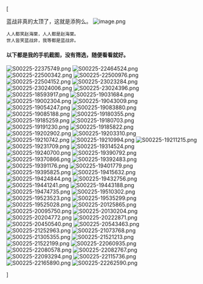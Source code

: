 [<article class="markdown-body">
<p>蓝战非真的太顶了，这就是添狗么。
<img alt="image.png" src="https://ae01.alicdn.com/kf/H5d05af79344440f5a1aee5d748299e27Y.png"/></p>
<div class="language-plaintext highlighter-rouge"><div class="highlight"><pre class="highlight"><code>人人都笑赵海棠，人人都是赵海棠。
世人皆笑蓝战非，我等都是蓝战非。
</code></pre></div></div>
<h4 id="以下都是我的手机截图没有筛选随便看看就好">以下都是我的手机截图，没有筛选，随便看看就好。</h4>
<p><img alt="S00225-22375749.png" src="https://yanxuan.nosdn.127.net/1b0a1d3b4543d112122e607246931d8e.png"/>
<img alt="S00225-22464524.png" src="https://yanxuan.nosdn.127.net/54fe718a788a6268277d0b4c1802da84.png"/>
<img alt="S00225-22500342.png" src="https://yanxuan.nosdn.127.net/8be18a12df8a141ea639c62b3f6b8046.png"/>
<img alt="S00225-22500976.png" src="https://yanxuan.nosdn.127.net/b4843b83a880b8116f639847ef1f373d.png"/>
<img alt="S00225-22504152.png" src="https://yanxuan.nosdn.127.net/740803e1fe626cf3fec3fdc91c691742.png"/>
<img alt="S00225-23023284.png" src="https://yanxuan.nosdn.127.net/c2b45846e1f5fc4cdf55c9b97ee2723a.png"/>
<img alt="S00225-23024006.png" src="https://yanxuan.nosdn.127.net/a0bdc6bdf1130153473b2599c88fced8.png"/>
<img alt="S00225-23024396.png" src="https://yanxuan.nosdn.127.net/68d0b1e1d91dfd7f9b9c9cc1936a0312.png"/>
<img alt="S00225-18593917.png" src="https://yanxuan.nosdn.127.net/50daf7448d8806446ece1839d7de606f.png"/>
<img alt="S00225-19031684.png" src="https://yanxuan.nosdn.127.net/6973b965e7985346a27b1a3b5ec3a814.png"/>
<img alt="S00225-19002304.png" src="https://yanxuan.nosdn.127.net/c7bf3f74e23ca7be28bd8f33f2d1f9e6.png"/>
<img alt="S00225-19043009.png" src="https://yanxuan.nosdn.127.net/baac440367a0b16575b334f89bfa1d50.png"/>
<img alt="S00225-19054247.png" src="https://yanxuan.nosdn.127.net/1033fc59056649a57e324a7c48a61063.png"/>
<img alt="S00225-19083880.png" src="https://yanxuan.nosdn.127.net/3ffacaf0fbee3c537ad06c72321d3f99.png"/>
<img alt="S00225-19085188.png" src="https://yanxuan.nosdn.127.net/8e8083cbeaf9b46b0bf6ec6a1c740f93.png"/>
<img alt="S00225-19180355.png" src="https://yanxuan.nosdn.127.net/67ab4f1f61072864a439c92008a34e5c.png"/>
<img alt="S00225-19185259.png" src="https://yanxuan.nosdn.127.net/e9e88a64e50a120730691d6cb74f0e8b.png"/>
<img alt="S00225-19180703.png" src="https://yanxuan.nosdn.127.net/054f16b00966d932c641ea61b4245462.png"/>
<img alt="S00225-19191230.png" src="https://yanxuan.nosdn.127.net/d08b8d477ed2a3dc7e7239380c300e96.png"/>
<img alt="S00225-19185822.png" src="https://yanxuan.nosdn.127.net/a27412c231a3f2b0df6f7afe4dd86065.png"/>
<img alt="S00225-19202902.png" src="https://yanxuan.nosdn.127.net/cf7bf9a48c72a4fab45e05815d5eb438.png"/>
<img alt="S00225-19203310.png" src="https://yanxuan.nosdn.127.net/0cfb78c8769bc2a756c3266ddd1ffe4e.png"/>
<img alt="S00225-19210742.png" src="https://yanxuan.nosdn.127.net/2cf8db5c784610be0f66d6ca31a11d4e.png"/>
<img alt="S00225-19210994.png" src="https://yanxuan.nosdn.127.net/d5446b45e74214081952ffa2bff90340.png"/>
<img alt="S00225-19211215.png" src="https://yanxuan.nosdn.127.net/a050147267049dff44d1b3c56b4fedfd.png"/>
<img alt="S00225-19231709.png" src="https://yanxuan.nosdn.127.net/a779c653037b4db014f1e3016b7481e8.png"/>
<img alt="S00225-19314524.png" src="https://yanxuan.nosdn.127.net/891fc6cbff71e246907da17e0113a6ac.png"/>
<img alt="S00225-19240700.png" src="https://yanxuan.nosdn.127.net/16ed5c81b519a56f41b81444542a9bdc.png"/>
<img alt="S00225-19390792.png" src="https://yanxuan.nosdn.127.net/2bc1e99976bef2f0bd9e89ff0d303049.png"/>
<img alt="S00225-19370866.png" src="https://yanxuan.nosdn.127.net/ebc23bb578838ed2b3e7864db5c057e6.png"/>
<img alt="S00225-19392483.png" src="https://yanxuan.nosdn.127.net/879c36a080dafdb6c0ee91385c9b916c.png"/>
<img alt="S00225-19391176.png" src="https://yanxuan.nosdn.127.net/fb900ba48799cf5e146149d07f068310.png"/>
<img alt="S00225-19401779.png" src="https://yanxuan.nosdn.127.net/a416f8e5307db53976c50577f378969a.png"/>
<img alt="S00225-19395825.png" src="https://yanxuan.nosdn.127.net/27014bae1d2fdb8cb57749bae9b50aac.png"/>
<img alt="S00225-19415632.png" src="https://yanxuan.nosdn.127.net/2a6f1449b0c1aebb0d54f26f0dddf1ee.png"/>
<img alt="S00225-19424844.png" src="https://yanxuan.nosdn.127.net/eb1e6a0dfcdcfb322d2ba507fadcad22.png"/>
<img alt="S00225-19432756.png" src="https://yanxuan.nosdn.127.net/0f8989014146f86588b6e821eed82391.png"/>
<img alt="S00225-19441241.png" src="https://yanxuan.nosdn.127.net/6691ec12580bed9faced05f6fe2d784a.png"/>
<img alt="S00225-19443188.png" src="https://yanxuan.nosdn.127.net/bc6a4b9e696b09b0314ff6ba59d98d5a.png"/>
<img alt="S00225-19474735.png" src="https://yanxuan.nosdn.127.net/f0313a8be56d66d76a0897265336f910.png"/>
<img alt="S00225-19510302.png" src="https://yanxuan.nosdn.127.net/fc6d834b784cfd2882afb88780491f74.png"/>
<img alt="S00225-19523523.png" src="https://yanxuan.nosdn.127.net/8f5200517ba6263da341f26123fe7c73.png"/>
<img alt="S00225-19535299.png" src="https://yanxuan.nosdn.127.net/824758f358bf7157113e144b061f17ed.png"/>
<img alt="S00225-19525028.png" src="https://yanxuan.nosdn.127.net/58d51784f93cbc7c9aee3b76fefd84ab.png"/>
<img alt="S00225-20125865.png" src="https://yanxuan.nosdn.127.net/acb3ddb1a9235187ec4d222c5f2a8388.png"/>
<img alt="S00225-20095750.png" src="https://yanxuan.nosdn.127.net/7c546af7954cf0a91210ee910271b6a1.png"/>
<img alt="S00225-20130204.png" src="https://yanxuan.nosdn.127.net/64721d6f1cf3a57da0ba53232df92770.png"/>
<img alt="S00225-20204772.png" src="https://yanxuan.nosdn.127.net/3c296ce5c2c6530ef0c0866f4b8ac7de.png"/>
<img alt="S00225-20222871.png" src="https://yanxuan.nosdn.127.net/1c798486caaba4be055104271e1a830b.png"/>
<img alt="S00225-20450540.png" src="https://yanxuan.nosdn.127.net/c426b1c1e1c23194cf9f898b94b9b40e.png"/>
<img alt="S00225-20543463.png" src="https://yanxuan.nosdn.127.net/cc51bb25b25731d07954acbd91799c85.png"/>
<img alt="S00225-21252963.png" src="https://yanxuan.nosdn.127.net/0e4570141492c8038b52d3670afa2231.png"/>
<img alt="S00225-21073768.png" src="https://yanxuan.nosdn.127.net/c5af8b5f5e39dbea83a8f91a2a4c9324.png"/>
<img alt="S00225-21305355.png" src="https://yanxuan.nosdn.127.net/c02a60a781f0b313ee65ac645fc66797.png"/>
<img alt="S00225-21521213.png" src="https://yanxuan.nosdn.127.net/c58d74c270492e17d6d97d4c7a65694b.png"/>
<img alt="S00225-21522199.png" src="https://yanxuan.nosdn.127.net/ac30c0523ab7607a01748937aa6054bb.png"/>
<img alt="S00225-22060935.png" src="https://yanxuan.nosdn.127.net/b3c93844b5f6ab447c78488c5d15746f.png"/>
<img alt="S00225-22080578.png" src="https://yanxuan.nosdn.127.net/2e337cad780484a1e17a782b00f9ca57.png"/>
<img alt="S00225-22082767.png" src="https://yanxuan.nosdn.127.net/9219914fb07e94466d1ab2b3d23a4ccf.png"/>
<img alt="S00225-22093294.png" src="https://yanxuan.nosdn.127.net/abb04ae8eba3eda3d00e62d77c7ba9fb.png"/>
<img alt="S00225-22115736.png" src="https://yanxuan.nosdn.127.net/68f519778f4138526859225fefd2753f.png"/>
<img alt="S00225-22165890.png" src="https://yanxuan.nosdn.127.net/45258a1d0e958b76b368d7b80bd66442.png"/>
<img alt="S00225-22262590.png" src="https://yanxuan.nosdn.127.net/799bd33f22e60f8fccc6e4836e68614e.png"/></p>
</article>]